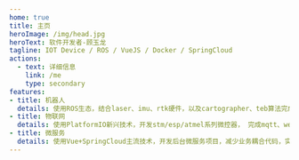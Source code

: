 ```yaml
---
home: true
title: 主页
heroImage: /img/head.jpg
heroText: 软件开发者-顾玉龙
tagline: IOT Device / ROS / VueJS / Docker / SpringCloud
actions:
  - text: 详细信息
    link: /me
    type: secondary
features:
- title: 机器人
  details: 使用ROS生态，结合laser、imu、rtk硬件，以及cartographer、teb算法完成室内外机器人，并部署AI识别图像
- title: 物联网
  details: 使用PlatformIO新兴技术，开发stm/esp/atmel系列微控器， 完成mqtt、websocket、webusb、ble小程序等项目
- title: 微服务
  details: 使用Vue+SpringCloud主流技术，开发后台微服务项目，减少业务耦合代码，实现高可用，高性能，高并发
---
```

<div class="footer">
    <copyright></copyright>
</div>
